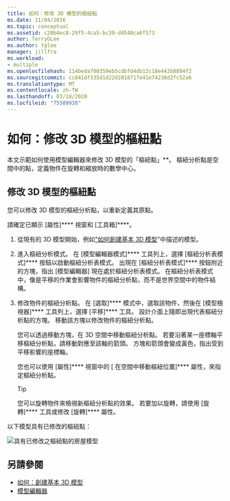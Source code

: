 ```yaml
---
title: 如何：修改 3D 模型的樞紐點
ms.date: 11/04/2016
ms.topic: conceptual
ms.assetid: c20b4ec8-29f5-4ca5-bc39-d4548ca6f573
author: TerryGLee
ms.author: tglee
manager: jillfra
ms.workload:
- multiple
ms.openlocfilehash: 114beda700359eb5cdbfd4db12c18e442b8894f2
ms.sourcegitcommit: cc841df335d1d22d281871fe41e74238d2fc52a6
ms.translationtype: MT
ms.contentlocale: zh-TW
ms.lasthandoff: 03/18/2020
ms.locfileid: "75589938"
---
```

# <a name="how-to-modify-the-pivot-point-of-a-3d-model"></a>如何：修改 3D 模型的樞紐點

本文示範如何使用模型編輯器來修改 3D 模型的「樞紐點」**。 樞紐分析點是空間中的點，定義物件在旋轉和縮放時的數學中心。

## <a name="modify-the-pivot-point-of-a-3d-model"></a>修改 3D 模型的樞紐點

您可以修改 3D 模型的樞紐分析點，以重新定義其原點。

請確定已顯示 [屬性]**** 視窗和 [工具箱]****。

1. 從現有的 3D 模型開始，例如["如何創建基本 3D 模型](../designers/how-to-create-a-basic-3-d-model.md)"中描述的模型。

2. 進入樞紐分析模式。 在 [模型編輯器模式]**** 工具列上，選擇 [樞紐分析表模式]**** 按鈕以啟動樞紐分析表模式。 出現在 [樞紐分析表模式]**** 按鈕附近的方塊，指出 [模型編輯器] 現在處於樞紐分析表模式。 在樞紐分析表模式中，像是平移的作業會影響物件的樞紐分析點，而不是世界空間中的物件結構。

3. 修改物件的樞紐分析點。 在 [選取]**** 模式中，選取該物件，然後在 [模型檢視器]**** 工具列上，選擇 [平移]**** 工具。 設計介面上隨即出現代表樞紐分析點的方塊。 移動該方塊以修改物件的樞紐分析點。

     您可以透過移動方塊，在 3D 空間中移動樞紐分析點。 若要沿著某一座標軸平移樞紐分析點，請移動對應至該軸的箭頭。 方塊和箭頭會變成黃色，指出受到平移影響的座標軸。

     您也可以使用 [屬性]**** 視窗中的 [ 在空間中移動樞紐位置]**** 屬性，來指定樞紐分析點。

    > [!TIP]
    > 您可以旋轉物件來檢視新樞紐分析點的效果。 若要加以旋轉，請使用 [旋轉]**** 工具或修改 [旋轉]**** 屬性。

以下模型具有已修改的樞紐點：

![具有已修改之樞紐點的房屋模型](../designers/media/digit-modified-model.png)

## <a name="see-also"></a>另請參閱

- [如何：創建基本 3D 模型](../designers/how-to-create-a-basic-3-d-model.md)
- [模型編輯器](../designers/model-editor.md)
